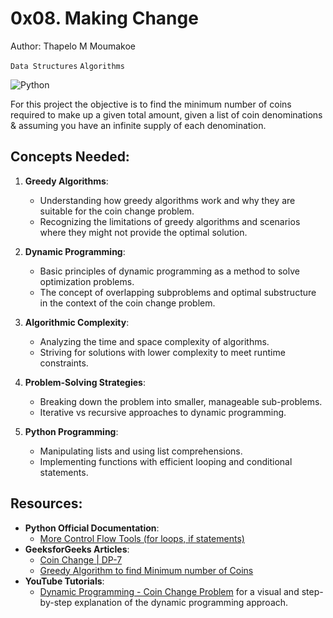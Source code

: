 # 0x08. Making Change

Author: Thapelo M Moumakoe

`Data Structures` `Algorithms`

![Python](https://img.shields.io/badge/Python-%23323330.svg?style=flat&logo=python&logoColor=%221222EF)

For this project the objective is to find the minimum number of coins required to make up a given total amount, given a list of coin denominations & assuming you have an infinite supply of each denomination.

## Concepts Needed:

1. **Greedy Algorithms**:

   - Understanding how greedy algorithms work and why they are suitable for the coin change problem.
   - Recognizing the limitations of greedy algorithms and scenarios where they might not provide the optimal solution.

2. **Dynamic Programming**:

   - Basic principles of dynamic programming as a method to solve optimization problems.
   - The concept of overlapping subproblems and optimal substructure in the context of the coin change problem.

3. **Algorithmic Complexity**:

   - Analyzing the time and space complexity of algorithms.
   - Striving for solutions with lower complexity to meet runtime constraints.

4. **Problem-Solving Strategies**:

   - Breaking down the problem into smaller, manageable sub-problems.
   - Iterative vs recursive approaches to dynamic programming.

5. **Python Programming**:
   - Manipulating lists and using list comprehensions.
   - Implementing functions with efficient looping and conditional statements.

## Resources:

- **Python Official Documentation**:
  - [More Control Flow Tools (for loops, if statements)](https://docs.python.org/3/tutorial/controlflow.html)
- **GeeksforGeeks Articles**:
  - [Coin Change | DP-7](https://www.geeksforgeeks.org/coin-change-dp-7/)
  - [Greedy Algorithm to find Minimum number of Coins](https://www.geeksforgeeks.org/greedy-algorithm-to-find-minimum-number-of-coins/)
- **YouTube Tutorials**:
  - [Dynamic Programming - Coin Change Problem](https://www.youtube.com/watch?v=jgiZlGzXMBw) for a visual and step-by-step explanation of the dynamic programming approach.
